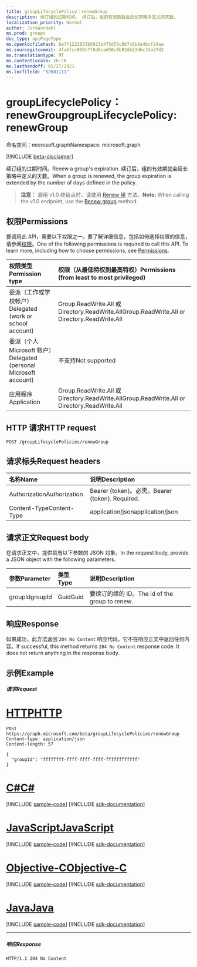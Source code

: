```yaml
---
title: groupLifecyclePolicy：renewGroup
description: 续订组的过期时间。 续订后，组的有效期就会延长策略中定义的天数。
localization_priority: Normal
author: Jordanndahl
ms.prod: groups
doc_type: apiPageType
ms.openlocfilehash: be7f1222933b5923b475d55c0b7c6b8a4bcf24aa
ms.sourcegitcommit: 4fa6fcc058c7f8d8cad58c0b82db23d6c7da37d2
ms.translationtype: MT
ms.contentlocale: zh-CN
ms.lasthandoff: 05/27/2021
ms.locfileid: "52681111"
---
```

# <a name="grouplifecyclepolicy-renewgroup"></a><span data-ttu-id="6d1a8-104">groupLifecyclePolicy：renewGroup</span><span class="sxs-lookup"><span data-stu-id="6d1a8-104">groupLifecyclePolicy: renewGroup</span></span>

<span data-ttu-id="6d1a8-105">命名空间：microsoft.graph</span><span class="sxs-lookup"><span data-stu-id="6d1a8-105">Namespace: microsoft.graph</span></span>

[!INCLUDE [beta-disclaimer](../../includes/beta-disclaimer.md)]

<span data-ttu-id="6d1a8-106">续订组的过期时间。</span><span class="sxs-lookup"><span data-stu-id="6d1a8-106">Renew a group's expiration.</span></span> <span data-ttu-id="6d1a8-107">续订后，组的有效期就会延长策略中定义的天数。</span><span class="sxs-lookup"><span data-stu-id="6d1a8-107">When a group is renewed, the group expiration is extended by the number of days defined in the policy.</span></span>

> <span data-ttu-id="6d1a8-108">**注意：** 调用 v1.0 终结点时，请使用 [Renew 组](/graph/api/group-renew?view=graph-rest-1.0&preserve-view=true) 方法。</span><span class="sxs-lookup"><span data-stu-id="6d1a8-108">**Note:** When calling the v1.0 endpoint, use the [Renew group](/graph/api/group-renew?view=graph-rest-1.0&preserve-view=true) method.</span></span>

## <a name="permissions"></a><span data-ttu-id="6d1a8-109">权限</span><span class="sxs-lookup"><span data-stu-id="6d1a8-109">Permissions</span></span>

<span data-ttu-id="6d1a8-p103">要调用此 API，需要以下权限之一。要了解详细信息，包括如何选择权限的信息，请参阅[权限](/graph/permissions-reference)。</span><span class="sxs-lookup"><span data-stu-id="6d1a8-p103">One of the following permissions is required to call this API. To learn more, including how to choose permissions, see [Permissions](/graph/permissions-reference).</span></span>
 

|<span data-ttu-id="6d1a8-112">权限类型</span><span class="sxs-lookup"><span data-stu-id="6d1a8-112">Permission type</span></span>      | <span data-ttu-id="6d1a8-113">权限（从最低特权到最高特权）</span><span class="sxs-lookup"><span data-stu-id="6d1a8-113">Permissions (from least to most privileged)</span></span>              |
|:--------------------|:---------------------------------------------------------|
|<span data-ttu-id="6d1a8-114">委派（工作或学校帐户）</span><span class="sxs-lookup"><span data-stu-id="6d1a8-114">Delegated (work or school account)</span></span> | <span data-ttu-id="6d1a8-115">Group.ReadWrite.All 或 Directory.ReadWrite.All</span><span class="sxs-lookup"><span data-stu-id="6d1a8-115">Group.ReadWrite.All or Directory.ReadWrite.All</span></span>    |
|<span data-ttu-id="6d1a8-116">委派（个人 Microsoft 帐户）</span><span class="sxs-lookup"><span data-stu-id="6d1a8-116">Delegated (personal Microsoft account)</span></span> | <span data-ttu-id="6d1a8-117">不支持</span><span class="sxs-lookup"><span data-stu-id="6d1a8-117">Not supported</span></span> |
|<span data-ttu-id="6d1a8-118">应用程序</span><span class="sxs-lookup"><span data-stu-id="6d1a8-118">Application</span></span> | <span data-ttu-id="6d1a8-119">Group.ReadWrite.All 或 Directory.ReadWrite.All</span><span class="sxs-lookup"><span data-stu-id="6d1a8-119">Group.ReadWrite.All or Directory.ReadWrite.All</span></span> |

## <a name="http-request"></a><span data-ttu-id="6d1a8-120">HTTP 请求</span><span class="sxs-lookup"><span data-stu-id="6d1a8-120">HTTP request</span></span>
<!-- { "blockType": "ignored" } -->
```http
POST /groupLifecyclePolicies/renewGroup

```

## <a name="request-headers"></a><span data-ttu-id="6d1a8-121">请求标头</span><span class="sxs-lookup"><span data-stu-id="6d1a8-121">Request headers</span></span>

| <span data-ttu-id="6d1a8-122">名称</span><span class="sxs-lookup"><span data-stu-id="6d1a8-122">Name</span></span> | <span data-ttu-id="6d1a8-123">说明</span><span class="sxs-lookup"><span data-stu-id="6d1a8-123">Description</span></span> |
|:---------------|:----------|
| <span data-ttu-id="6d1a8-124">Authorization</span><span class="sxs-lookup"><span data-stu-id="6d1a8-124">Authorization</span></span> | <span data-ttu-id="6d1a8-p104">Bearer {token}。必需。</span><span class="sxs-lookup"><span data-stu-id="6d1a8-p104">Bearer {token}. Required.</span></span> |
| <span data-ttu-id="6d1a8-127">Content-Type</span><span class="sxs-lookup"><span data-stu-id="6d1a8-127">Content-Type</span></span>  | <span data-ttu-id="6d1a8-128">application/json</span><span class="sxs-lookup"><span data-stu-id="6d1a8-128">application/json</span></span> |

## <a name="request-body"></a><span data-ttu-id="6d1a8-129">请求正文</span><span class="sxs-lookup"><span data-stu-id="6d1a8-129">Request body</span></span>
<span data-ttu-id="6d1a8-130">在请求正文中，提供具有以下参数的 JSON 对象。</span><span class="sxs-lookup"><span data-stu-id="6d1a8-130">In the request body, provide a JSON object with the following parameters.</span></span>

| <span data-ttu-id="6d1a8-131">参数</span><span class="sxs-lookup"><span data-stu-id="6d1a8-131">Parameter</span></span> | <span data-ttu-id="6d1a8-132">类型</span><span class="sxs-lookup"><span data-stu-id="6d1a8-132">Type</span></span> | <span data-ttu-id="6d1a8-133">说明</span><span class="sxs-lookup"><span data-stu-id="6d1a8-133">Description</span></span> |
|:---------------|:--------|:----------|
|<span data-ttu-id="6d1a8-134">groupId</span><span class="sxs-lookup"><span data-stu-id="6d1a8-134">groupId</span></span>|<span data-ttu-id="6d1a8-135">Guid</span><span class="sxs-lookup"><span data-stu-id="6d1a8-135">Guid</span></span>| <span data-ttu-id="6d1a8-136">要续订的组的 ID。</span><span class="sxs-lookup"><span data-stu-id="6d1a8-136">The id of the group to renew.</span></span> |

## <a name="response"></a><span data-ttu-id="6d1a8-137">响应</span><span class="sxs-lookup"><span data-stu-id="6d1a8-137">Response</span></span>

<span data-ttu-id="6d1a8-p105">如果成功，此方法返回 `204 No Content` 响应代码。它不在响应正文中返回任何内容。</span><span class="sxs-lookup"><span data-stu-id="6d1a8-p105">If successful, this method returns `204 No Content` response code. It does not return anything in the response body.</span></span>

## <a name="example"></a><span data-ttu-id="6d1a8-140">示例</span><span class="sxs-lookup"><span data-stu-id="6d1a8-140">Example</span></span>

##### <a name="request"></a><span data-ttu-id="6d1a8-141">请求</span><span class="sxs-lookup"><span data-stu-id="6d1a8-141">Request</span></span>


# <a name="http"></a>[<span data-ttu-id="6d1a8-142">HTTP</span><span class="sxs-lookup"><span data-stu-id="6d1a8-142">HTTP</span></span>](#tab/http)
<!-- {
  "blockType": "request",
  "name": "grouplifecyclepolicy_renewgroup"
}-->
```http
POST https://graph.microsoft.com/beta/groupLifecyclePolicies/renewGroup
Content-type: application/json
Content-length: 57

{
  "groupId": "ffffffff-ffff-ffff-ffff-ffffffffffff"
}
```
# <a name="c"></a>[<span data-ttu-id="6d1a8-143">C#</span><span class="sxs-lookup"><span data-stu-id="6d1a8-143">C#</span></span>](#tab/csharp)
[!INCLUDE [sample-code](../includes/snippets/csharp/grouplifecyclepolicy-renewgroup-csharp-snippets.md)]
[!INCLUDE [sdk-documentation](../includes/snippets/snippets-sdk-documentation-link.md)]

# <a name="javascript"></a>[<span data-ttu-id="6d1a8-144">JavaScript</span><span class="sxs-lookup"><span data-stu-id="6d1a8-144">JavaScript</span></span>](#tab/javascript)
[!INCLUDE [sample-code](../includes/snippets/javascript/grouplifecyclepolicy-renewgroup-javascript-snippets.md)]
[!INCLUDE [sdk-documentation](../includes/snippets/snippets-sdk-documentation-link.md)]

# <a name="objective-c"></a>[<span data-ttu-id="6d1a8-145">Objective-C</span><span class="sxs-lookup"><span data-stu-id="6d1a8-145">Objective-C</span></span>](#tab/objc)
[!INCLUDE [sample-code](../includes/snippets/objc/grouplifecyclepolicy-renewgroup-objc-snippets.md)]
[!INCLUDE [sdk-documentation](../includes/snippets/snippets-sdk-documentation-link.md)]

# <a name="java"></a>[<span data-ttu-id="6d1a8-146">Java</span><span class="sxs-lookup"><span data-stu-id="6d1a8-146">Java</span></span>](#tab/java)
[!INCLUDE [sample-code](../includes/snippets/java/grouplifecyclepolicy-renewgroup-java-snippets.md)]
[!INCLUDE [sdk-documentation](../includes/snippets/snippets-sdk-documentation-link.md)]

---


##### <a name="response"></a><span data-ttu-id="6d1a8-147">响应</span><span class="sxs-lookup"><span data-stu-id="6d1a8-147">Response</span></span>

<!-- {
  "blockType": "response",
  "truncated": true,
  "@odata.type": "microsoft.graph.None"
} -->
```http
HTTP/1.1 204 No Content
```

<!-- uuid: 8fcb5dbc-d5aa-4681-8e31-b001d5168d79
2015-10-25 14:57:30 UTC -->
<!--
{
  "type": "#page.annotation",
  "description": "groupLifecyclePolicy: renewgroup",
  "keywords": "",
  "section": "documentation",
  "tocPath": "",
  "suppressions": [
  ]
}
-->
